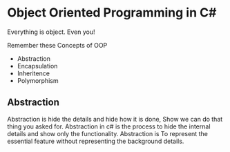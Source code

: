 # Object Oriented Programming in C#
Everything is object. Even you!

Remember these Concepts of OOP
- Abstraction
- Encapsulation
- Inheritence
- Polymorphism

## Abstraction
 Abstraction is hide the details and hide how it is done, Show we can do that thing you asked for.
 Abstraction in c# is the process to hide the internal details and show only the functionality.
 Abstraction is To represent the essential feature without representing the background details.
